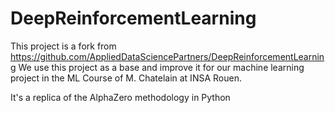 # DeepReinforcementLearning

This project is a fork from https://github.com/AppliedDataSciencePartners/DeepReinforcementLearning We use this project as a base and improve it for our machine learning project in the ML Course of M. Chatelain at INSA Rouen.

It's a replica of the AlphaZero methodology in Python
